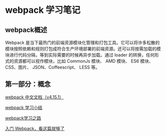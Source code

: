 # webpack 学习笔记

## webpack概述

Webpack 是当下最热门的前端资源模块化管理和打包工具。它可以将许多松散的模块按照依赖和规则打包成符合生产环境部署的前端资源。还可以将按需加载的模块进行代码分隔，等到实际需要的时候再异步加载。通过 loader 的转换，任何形式的资源都可以视作模块，比如 CommonJs 模块、 AMD 模块、 ES6 模块、CSS、图片、 JSON、Coffeescript、 LESS 等。

## 第一部分：概念




[webpack 中文文档（v4.15.1）](http://webpack.html.cn/)

[webpack 学习小结](https://imweb.io/topic/579e011a93d9938132cc8d90)

[webpack学习之路](https://github.com/wangning0/Autumn_Ning_Blog/blob/master/blogs/3-12/webpack.md)

[入门 Webpack，看这篇就够了](https://segmentfault.com/a/1190000006178770)
